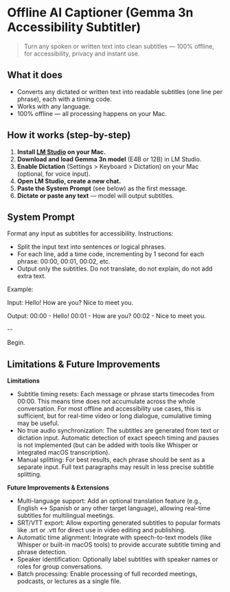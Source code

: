 # Offline AI Captioner (Gemma 3n Accessibility Subtitler)

> Turn any spoken or written text into clean subtitles — 100% offline, for accessibility, privacy and instant use.

## What it does

- Converts any dictated or written text into readable subtitles (one line per phrase), each with a timing code.
- Works with any language.
- 100% offline — all processing happens on your Mac.

## How it works (step-by-step)

1. **Install [LM Studio](https://lmstudio.ai) on your Mac.**
2. **Download and load Gemma 3n model** (E4B or 12B) in LM Studio.
3. **Enable Dictation** (Settings > Keyboard > Dictation) on your Mac (optional, for voice input).
4. **Open LM Studio, create a new chat.**
5. **Paste the System Prompt** (see below) as the first message.
6. **Dictate or paste any text** — model will output subtitles.

## System Prompt
Format any input as subtitles for accessibility.
Instructions:
- Split the input text into sentences or logical phrases.
- For each line, add a time code, incrementing by 1 second for each phrase: 00:00, 00:01, 00:02, etc.
- Output only the subtitles. Do not translate, do not explain, do not add extra text.

Example:

Input:
Hello! How are you? Nice to meet you.

Output:
00:00 - Hello!
00:01 - How are you?
00:02 - Nice to meet you.

--

Begin.



## Limitations & Future Improvements

**Limitations**
- Subtitle timing resets: Each message or phrase starts timecodes from 00:00. This means time does not accumulate across the whole conversation. For most offline and accessibility use cases, this is sufficient, but for real-time video or long dialogue, cumulative timing may be useful.
- No true audio synchronization: The subtitles are generated from text or dictation input. Automatic detection of exact speech timing and pauses is not implemented (but can be added with tools like Whisper or integrated macOS transcription).
- Manual splitting: For best results, each phrase should be sent as a separate input. Full text paragraphs may result in less precise subtitle splitting.

**Future Improvements & Extensions**
- Multi-language support: Add an optional translation feature (e.g., English ↔ Spanish or any other target language), allowing real-time subtitles for multilingual meetings.
- SRT/VTT export: Allow exporting generated subtitles to popular formats like .srt or .vtt for direct use in video editing and publishing.
- Automatic time alignment: Integrate with speech-to-text models (like Whisper or built-in macOS tools) to provide accurate subtitle timing and phrase detection.
- Speaker identification: Optionally label subtitles with speaker names or roles for group conversations.
- Batch processing: Enable processing of full recorded meetings, podcasts, or lectures as a single file.
